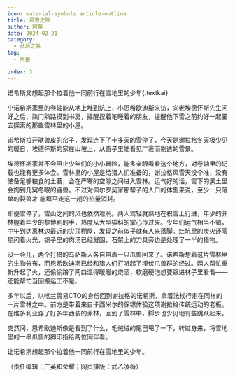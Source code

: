 ```yaml
---
icon: material-symbols:article-outline
title: 风雪之隙
author: 阿菌
date: 2024-02-21
category:
  - 此地之外
tag:
  - 阿菌

order: 3
---
```


诺希斯又想起那个拉着他一同前行在雪地里的少年{.textkai}

<!-- more -->

小诺希斯家里的卷轴能从地上堆到炕上，小恩希欧迪斯来访，向老埃德怀斯先生问好之后，熟门熟路摸到书房，摇醒捏着笔睡着的朋友，提醒他下雪之前约好一起要去探索的那些雪林里的小屋。

诺希斯拉开驮兽皮的帘子，发现连下了十多天的雪停了，今天是谢拉格冬天极少见的暖日，埃德怀斯的家在山坡上，从窗子里能看见广袤而剔透的雪景。

埃德怀斯家并不会阻止少年们的小小冒险，能多亲眼看看这个地方，对卷轴里的记载也能有更多体会。雪林里的小屋是给猎人们准备的，谢拉格风雪天没个准，没有储备足够粮食的土著，会在严寒的空隙之间进入雪林。运气好的话，雪下的黑土里会掏到几窝冬眠的鼷兽。不过对佩尔罗契家那帮子的人口的体型来说，至少一只落单的裂兽才  能填平走这一趟的热量消耗。

即便雪停了，雪山之间的风也依然凛冽。两人驾轻就熟地在积雪上行进，年少的菲林握着年少的黎博利的手，热度从大型猫科的掌心传过来。少年们运气相当不错，中午到达离林边最近的尖顶棚屋，发现之前似乎就有人来落脚。灶坑里的炭火还零星闪着火光，锅子里的肉汤已经凝固，石架上的刀具旁边是处理了一半的猎物。

没一会儿，两个打猎的乌萨斯人各自带着一只爪兽回来了。诺希斯想着这片雪林里的生物分布，而恩希欧迪斯已经和猎人们打听起了埋伏爪兽群的经过。两人帮忙重新升起了火，还偷偷蹭了两口温得暖暖的烧酒，软磨硬泡想要跟进林子里看看——还能帮忙当回搬运工不是。

多年以后，以喀兰贸易CTO的身份回到谢拉格的诺希斯，拿着法杖行走在同样的一片雪林之中。前方是带着来自卡西米尔的保镖体验这项谢拉格传统运动的老板。在维多利亚穿了好多年西装的菲林，回到了雪林中，脚步也少见地有些跳跃起来。

突然间，恩希欧迪斯像是看到了什么，毛绒绒的尾巴甩了一下，转过身来，将雪地里的一串爪兽的脚印指给两位同伴看。

让诺希斯想起那个拉着他一同前行在雪地里的少年。<eod />

（责任编辑：广英和荣耀；网页排版：武乙凌薇）

<FakeAds />